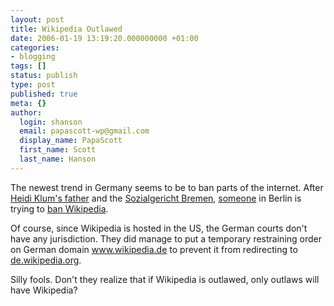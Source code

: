 ```yaml
---
layout: post
title: Wikipedia Outlawed
date: 2006-01-19 13:19:20.000000000 +01:00
categories:
- blogging
tags: []
status: publish
type: post
published: true
meta: {}
author:
  login: shanson
  email: papascott-wp@gmail.com
  display_name: PapaScott
  first_name: Scott
  last_name: Hanson
---
```

<p>The newest trend in Germany seems to be to ban parts of the internet. After <a href="http://www.werbeblogger.de/index.php/2006/01/04/the_case_heidi_and_guenther_k">Heidi Klum's father</a> and the <a href="http://www.blogherald.com/2006/01/03/blogger-threatened-to-be-sued-by-sozialgericht-bremen-for-appearing-in-google/" title="more blog news more often">Sozialgericht Bremen</a>, <a href="http://www.margaret-marks.com/Transblawg/archives/001769.html" title="German Wikipedia blocked by court order/Amtsrichter sperrt Wikipedia">someone</a> in Berlin is trying to <a href="http://www.spiegel.de/netzwelt/politik/0,1518,396056,00.html" title="Amtsgericht schlie&szlig;t wikipedia.de - Netzwelt - SPIEGEL ONLINE - Nachrichten">ban Wikipedia</a>.</p>
<p>Of course, since Wikipedia is hosted in the US, the German courts don't have any jurisdiction. They did manage to put a temporary restraining order on German domain <a href="http://www.wikipedia.de/" title="Wikipedia">www.wikipedia.de</a> to prevent it from redirecting to <a href="http://de.wikipedia.org/wiki/Hauptseite" title="Hauptseite - Wikipedia">de.wikipedia.org</a>. </p>
<p>Silly fools. Don't they realize that if Wikipedia is outlawed, only outlaws will have Wikipedia?</p>
